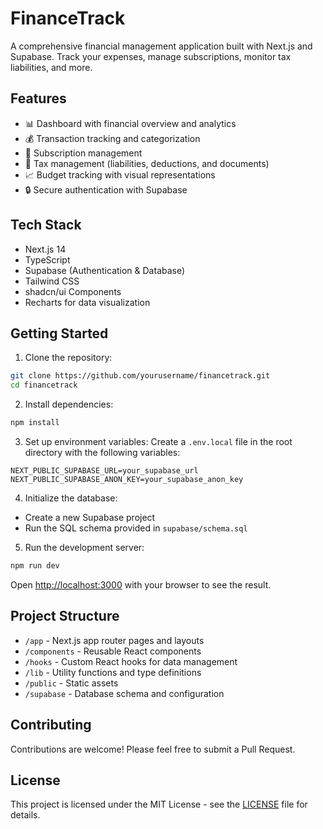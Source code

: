 # FinanceTrack

A comprehensive financial management application built with Next.js and Supabase. Track your expenses, manage subscriptions, monitor tax liabilities, and more.

## Features

- 📊 Dashboard with financial overview and analytics
- 💰 Transaction tracking and categorization
- 📅 Subscription management
- 📑 Tax management (liabilities, deductions, and documents)
- 📈 Budget tracking with visual representations
- 🔒 Secure authentication with Supabase

## Tech Stack

- Next.js 14
- TypeScript
- Supabase (Authentication & Database)
- Tailwind CSS
- shadcn/ui Components
- Recharts for data visualization

## Getting Started

1. Clone the repository:
```bash
git clone https://github.com/yourusername/financetrack.git
cd financetrack
```

2. Install dependencies:
```bash
npm install
```

3. Set up environment variables:
Create a `.env.local` file in the root directory with the following variables:
```
NEXT_PUBLIC_SUPABASE_URL=your_supabase_url
NEXT_PUBLIC_SUPABASE_ANON_KEY=your_supabase_anon_key
```

4. Initialize the database:
- Create a new Supabase project
- Run the SQL schema provided in `supabase/schema.sql`

5. Run the development server:
```bash
npm run dev
```

Open [http://localhost:3000](http://localhost:3000) with your browser to see the result.

## Project Structure

- `/app` - Next.js app router pages and layouts
- `/components` - Reusable React components
- `/hooks` - Custom React hooks for data management
- `/lib` - Utility functions and type definitions
- `/public` - Static assets
- `/supabase` - Database schema and configuration

## Contributing

Contributions are welcome! Please feel free to submit a Pull Request.

## License

This project is licensed under the MIT License - see the [LICENSE](LICENSE) file for details. 